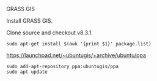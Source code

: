 GRASS GIS

Install GRASS GIS.

Clone source and checkout v8.3.1.

```
sudo apt-get install $(awk '{print $1}' package.list)
```

https://launchpad.net/~ubuntugis/+archive/ubuntu/ppa

```
sudo add-apt-repository ppa:ubuntugis/ppa
sudo apt update
```

